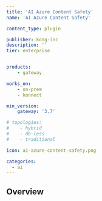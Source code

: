 ```yaml
---
title: 'AI Azure Content Safety'
name: 'AI Azure Content Safety'

content_type: plugin

publisher: kong-inc
description: ''
tier: enterprise


products:
    - gateway

works_on:
    - on-prem
    - konnect

min_version:
    gateway: '3.7'

# topologies:
#    - hybrid
#    - db-less
#    - traditional

icon: ai-azure-content-safety.png

categories:
  - ai
---
```


## Overview
